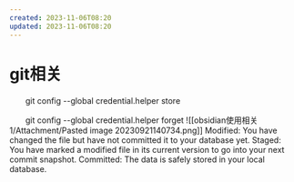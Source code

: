 ```yaml
---
created: 2023-11-06T08:20
updated: 2023-11-06T08:20
---
```

# git相关

　　git config --global credential.helper store

　　git config --global credential.helper forget
![[obsidian使用相关1/Attachment/Pasted image 20230921140734.png]]
Modified: You have changed the file but have not committed it to your database yet.
Staged: You have marked a modified file in its current version to go into your next commit snapshot.
Committed: The data is safely stored in your local database.
